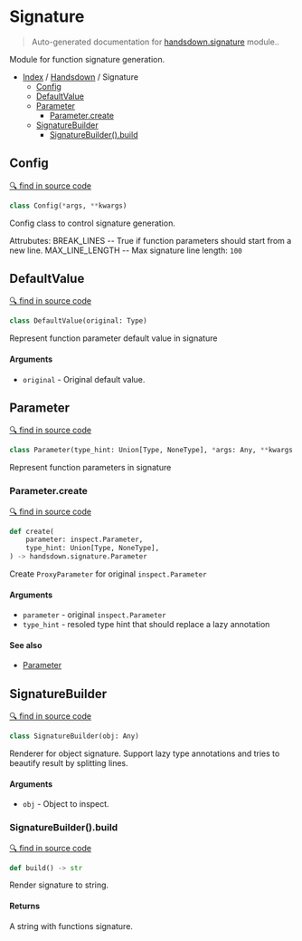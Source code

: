 # Signature

> Auto-generated documentation for [handsdown.signature](https://github.com/vemel/handsdown/blob/master/handsdown/signature.py) module..

Module for function signature generation.

- [Index](../README.md#modules) / [Handsdown](index.md#handsdown) / Signature
  - [Config](#config)
  - [DefaultValue](#defaultvalue)
  - [Parameter](#parameter)
    - [Parameter.create](#parametercreate)
  - [SignatureBuilder](#signaturebuilder)
    - [SignatureBuilder().build](#signaturebuilderbuild)

## Config

[🔍 find in source code](https://github.com/vemel/handsdown/blob/master/handsdown/signature.py#L14)

```python
class Config(*args, **kwargs)
```

Config class to control signature generation.

Attrubutes:
    BREAK_LINES -- True if function parameters should start from a new line.
    MAX_LINE_LENGTH -- Max signature line length: `100`

## DefaultValue

[🔍 find in source code](https://github.com/vemel/handsdown/blob/master/handsdown/signature.py#L27)

```python
class DefaultValue(original: Type)
```

Represent function parameter default value in signature

#### Arguments

- `original` - Original default value.

## Parameter

[🔍 find in source code](https://github.com/vemel/handsdown/blob/master/handsdown/signature.py#L51)

```python
class Parameter(type_hint: Union[Type, NoneType], *args: Any, **kwargs: Any)
```

Represent function parameters in signature

### Parameter.create

[🔍 find in source code](https://github.com/vemel/handsdown/blob/master/handsdown/signature.py#L92)

```python
def create(
    parameter: inspect.Parameter,
    type_hint: Union[Type, NoneType],
) -> handsdown.signature.Parameter
```

Create `ProxyParameter` for original `inspect.Parameter`

#### Arguments

- `parameter` - original `inspect.Parameter`
- `type_hint` - resoled type hint that should replace a lazy annotation

#### See also

- [Parameter](#parameter)

## SignatureBuilder

[🔍 find in source code](https://github.com/vemel/handsdown/blob/master/handsdown/signature.py#L113)

```python
class SignatureBuilder(obj: Any)
```

Renderer for object signature. Support lazy type annotations and tries
to beautify result by splitting lines.

#### Arguments

- `obj` - Object to inspect.

### SignatureBuilder().build

[🔍 find in source code](https://github.com/vemel/handsdown/blob/master/handsdown/signature.py#L167)

```python
def build() -> str
```

Render signature to string.

#### Returns

A string with functions signature.
